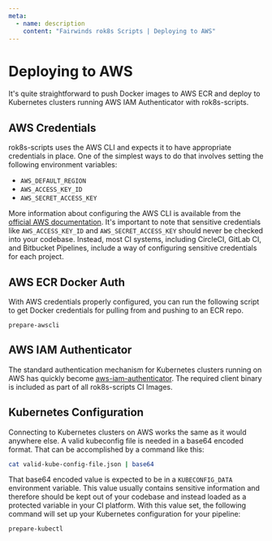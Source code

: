 ```yaml
---
meta:
  - name: description
    content: "Fairwinds rok8s Scripts | Deploying to AWS"
---
```

# Deploying to AWS
It's quite straightforward to push Docker images to AWS ECR and deploy to Kubernetes clusters running AWS IAM Authenticator with rok8s-scripts.

## AWS Credentials
rok8s-scripts uses the AWS CLI and expects it to have appropriate credentials in place. One of the simplest ways to do that involves setting the following environment variables:

- `AWS_DEFAULT_REGION`
- `AWS_ACCESS_KEY_ID`
- `AWS_SECRET_ACCESS_KEY`

More information about configuring the AWS CLI is available from the [official AWS documentation](https://docs.aws.amazon.com/cli/latest/userguide/cli-environment.html). It's important to note that sensitive credentials like `AWS_ACCESS_KEY_ID` and `AWS_SECRET_ACCESS_KEY` should never be checked into your codebase. Instead, most CI systems, including CircleCI, GitLab CI, and Bitbucket Pipelines, include a way of configuring sensitive credentials for each project.

## AWS ECR Docker Auth
With AWS credentials properly configured, you can run the following script to get Docker credentials for pulling from and pushing to an ECR repo.

```
prepare-awscli
```

## AWS IAM Authenticator
The standard authentication mechanism for Kubernetes clusters running on AWS has quickly become [aws-iam-authenticator](https://github.com/kubernetes-sigs/aws-iam-authenticator). The required client binary is included as part of all rok8s-scripts CI Images.

## Kubernetes Configuration
Connecting to Kubernetes clusters on AWS works the same as it would anywhere else. A valid kubeconfig file is needed in a base64 encoded format. That can be accomplished by a command like this:

```bash
cat valid-kube-config-file.json | base64
```

That base64 encoded value is expected to be in a `KUBECONFIG_DATA` environment variable. This value usually contains sensitive information and therefore should be kept out of your codebase and instead loaded as a protected variable in your CI platform. With this value set, the following command will set up your Kubernetes configuration for your pipeline:

```bash
prepare-kubectl
```
